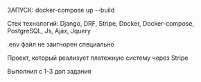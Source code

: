 ЗАПУСК: docker-compose up --build

Стек технологий: Django, DRF, Stripe, Docker, Docker-compose, PostgreSQL, Js, Ajax, Jquery

.env файл не заигнорен специально

Проект, который реализует платежную систему через Stripe


Выполнил с 1-3 доп задания
